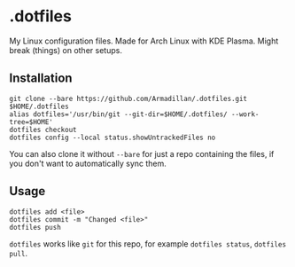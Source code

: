 # .dotfiles
My Linux configuration files.
Made for Arch Linux with KDE Plasma. Might break (things) on other setups.
## Installation
```
git clone --bare https://github.com/Armadillan/.dotfiles.git $HOME/.dotfiles
alias dotfiles='/usr/bin/git --git-dir=$HOME/.dotfiles/ --work-tree=$HOME'
dotfiles checkout
dotfiles config --local status.showUntrackedFiles no
```
You can also clone it without `--bare` for just a repo containing the files, if you don't want to automatically sync them.

## Usage
```
dotfiles add <file>
dotfiles commit -m "Changed <file>"
dotfiles push
```

`dotfiles` works like `git` for this repo, for example `dotfiles status`, `dotfiles pull`.
